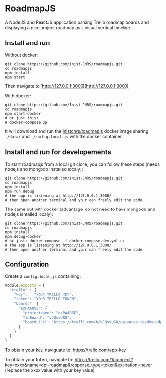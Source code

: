 # RoadmapJS

A NodeJS and ReactJS application parsing Trello roadmap boards and displaying a nice project roadmap as a visual vertical timeline.

## Install and run

Without docker:

```shell
git clone https://github.com/Inist-CNRS/roadmapjs.git
cd roadmapjs
npm install
npm start
```

Then navigate to [http://127.0.0.1:3000](http://127.0.0.1:3000)

With docker:
```shell
git clone https://github.com/Inist-CNRS/roadmapjs.git
cd roadmapjs
npm start-docker
# or just this:
# docker-compose up
```

It will download and run the [inistcnrs/roadmapjs](https://hub.docker.com/r/inistcnrs/roadmapjs/) docker image sharing ``./data/`` and ``./config.local.js`` with the docker container.

## Install and run for developements

To start roadmapjs from a local git clone, you can follow these steps (needs nodejs and mongodb installed localy):
```shell
git clone https://github.com/Inist-CNRS/roadmapjs.git
cd roadmapjs
npm install
npm run debug
# the app is listening at http://127.0.0.1:3000/
# then open another terminal and your can freely edit the code
```

The same but with docker (advantage: do not need to have mongodb and nodejs isntalled localy):
```shell
git clone https://github.com/Inist-CNRS/roadmapjs.git
cd roadmapjs
npm install
npm debug-docker
# or just: docker-compose -f docker-compose.dev.yml up
# the app is listening at http://127.0.0.1:3000/
# then open another terminal and your can freely edit the code
```

## Configuration

Create a ``config.local.js`` containing:

```javascript
module.exports = {
  "trello" : {
    "key":   "YOUR TRELLO KEY",
    "token": "YOUR TRELLO TOKEN",
    "boards": {
      "ezPAARSE": {
        "projectName": "ezPAARSE",
        "idBoard": "vJQsvUSO",
        "boardLink": "https://trello.com/b/vJQsvUSO/ezpaarse-roadmap-dpi"
      }
    }
  }
}
```

To obtain your key, naviguate to:
https://trello.com/app-key

To obtain your token, navigate to:
https://trello.com/1/connect?key=xxxx&name=dpi-roadmap&response_type=token&expiration=never
(replace the xxxx value with your key value)
